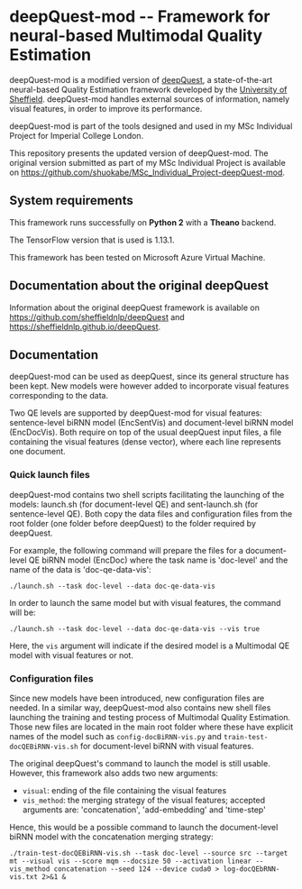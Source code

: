 # deepQuest-mod -- Framework for neural-based Multimodal Quality Estimation

deepQuest-mod is a modified version of [deepQuest][1], a state-of-the-art neural-based Quality Estimation framework developed by the [University of Sheffield][2]. deepQuest-mod handles external sources of information, namely visual features, in order to improve its performance.

deepQuest-mod is part of the tools designed and used in my MSc Individual Project for Imperial College London.

This repository presents the updated version of deepQuest-mod. The original version submitted as part of my MSc Individual Project is available on https://github.com/shuokabe/MSc_Individual_Project-deepQuest-mod.


## System requirements

This framework runs successfully on **Python 2** with a **Theano** backend.

The TensorFlow version that is used is 1.13.1.

This framework has been tested on Microsoft Azure Virtual Machine.


## Documentation about the original deepQuest

Information about the original deepQuest framework is available on https://github.com/sheffieldnlp/deepQuest and https://sheffieldnlp.github.io/deepQuest.


## Documentation

deepQuest-mod can be used as deepQuest, since its general structure has been kept. New models were however added to incorporate visual features corresponding to the data.

Two QE levels are supported by deepQuest-mod for visual features: sentence-level biRNN model (EncSentVis) and document-level biRNN model (EncDocVis). Both require on top of the usual deepQuest input files, a file containing the visual features (dense vector), where each line represents one document.


### Quick launch files

deepQuest-mod contains two shell scripts facilitating the launching of the models: launch.sh (for document-level QE) and sent-launch.sh (for sentence-level QE).
Both copy the data files and configuration files from the root folder (one folder before deepQuest) to the folder required by deepQuest.

For example, the following command will prepare the files for a document-level QE biRNN model (EncDoc) where the task name is 'doc-level' and the name of the data is 'doc-qe-data-vis':
```
./launch.sh --task doc-level --data doc-qe-data-vis
```

In order to launch the same model but with visual features, the command will be:
```
./launch.sh --task doc-level --data doc-qe-data-vis --vis true
```

Here, the ```vis``` argument will indicate if the desired model is a Multimodal QE model with visual features or not.


### Configuration files

Since new models have been introduced, new configuration files are needed. In a similar way, deepQuest-mod also contains new shell files launching the training and testing process of Multimodal Quality Estimation.
Those new files are located in the main root folder where these have explicit names of the model such as ```config-docBiRNN-vis.py``` and ```train-test-docQEBiRNN-vis.sh``` for document-level biRNN with visual features.

The original deepQuest's command to launch the model is still usable. However, this framework also adds two new arguments:
- ```visual```: ending of the file containing the visual features
- ```vis_method```: the merging strategy of the visual features; accepted arguments are: 'concatenation', 'add-embedding' and 'time-step'

Hence, this would be a possible command to launch the document-level biRNN model with the concatenation merging strategy:
```
./train-test-docQEBiRNN-vis.sh --task doc-level --source src --target mt --visual vis --score mqm --docsize 50 --activation linear --vis_method concatenation --seed 124 --device cuda0 > log-docQEbRNN-vis.txt 2>&1 &
```


[1]: http://aclweb.org/anthology/C18-1266
[2]: https://www.sheffield.ac.uk
